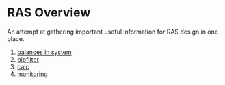 # RAS Overview

An attempt at gathering important useful information for RAS design in one place.

1. [balances in system](balances.md)
2. [biofilter](biofilter.md)
3. [calc](calc.md)
4. [monitoring](monitoring.md)

